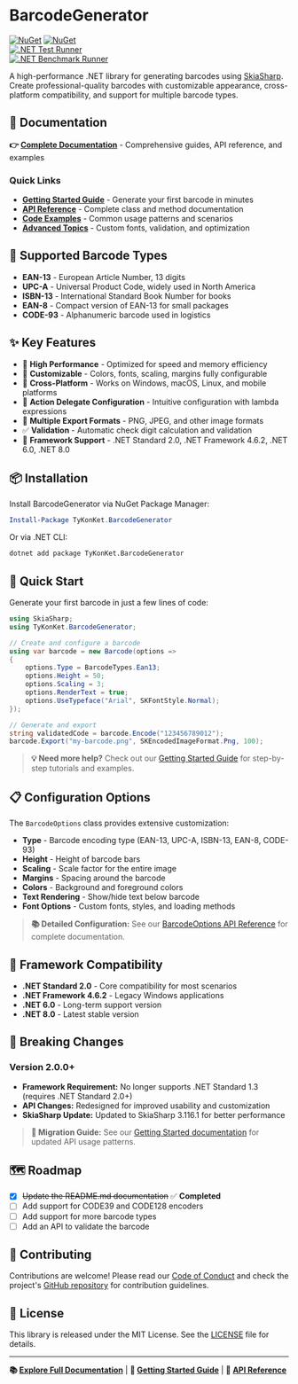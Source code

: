 # BarcodeGenerator

[![NuGet](https://img.shields.io/nuget/v/TyKonKet.BarcodeGenerator.svg)](https://www.nuget.org/packages/TyKonKet.BarcodeGenerator/)
[![NuGet](https://img.shields.io/nuget/dt/TyKonKet.BarcodeGenerator.svg)](https://www.nuget.org/packages/TyKonKet.BarcodeGenerator/)  
[![.NET Test Runner](https://github.com/TyKonKet/BarcodeGenerator/actions/workflows/dotnet_test_runner.yml/badge.svg)](https://github.com/TyKonKet/BarcodeGenerator/actions/workflows/dotnet_test_runner.yml)  
[![.NET Benchmark Runner](https://github.com/TyKonKet/BarcodeGenerator/actions/workflows/dotnet_benchmark_runner.yml/badge.svg)](https://github.com/TyKonKet/BarcodeGenerator/actions/workflows/dotnet_benchmark_runner.yml)  

A high-performance .NET library for generating barcodes using [SkiaSharp](https://github.com/mono/SkiaSharp). Create professional-quality barcodes with customizable appearance, cross-platform compatibility, and support for multiple barcode types.

## 📖 Documentation

**👉 [Complete Documentation](docs/README.md)** - Comprehensive guides, API reference, and examples

### Quick Links

- **[Getting Started Guide](docs/getting-started.md)** - Generate your first barcode in minutes
- **[API Reference](docs/README.md#api-reference)** - Complete class and method documentation  
- **[Code Examples](docs/README.md#examples)** - Common usage patterns and scenarios
- **[Advanced Topics](docs/README.md#advanced-topics)** - Custom fonts, validation, and optimization

## 🚀 Supported Barcode Types

- **EAN-13** - European Article Number, 13 digits
- **UPC-A** - Universal Product Code, widely used in North America  
- **ISBN-13** - International Standard Book Number for books
- **EAN-8** - Compact version of EAN-13 for small packages
- **CODE-93** - Alphanumeric barcode used in logistics

## ✨ Key Features

- 🎯 **High Performance** - Optimized for speed and memory efficiency
- 🎨 **Customizable** - Colors, fonts, scaling, margins fully configurable
- 📱 **Cross-Platform** - Works on Windows, macOS, Linux, and mobile platforms
- 🔧 **Action Delegate Configuration** - Intuitive configuration with lambda expressions
- 📸 **Multiple Export Formats** - PNG, JPEG, and other image formats
- ✅ **Validation** - Automatic check digit calculation and validation
- 🔌 **Framework Support** - .NET Standard 2.0, .NET Framework 4.6.2, .NET 6.0, .NET 8.0

## 📦 Installation

Install BarcodeGenerator via NuGet Package Manager:

```powershell
Install-Package TyKonKet.BarcodeGenerator
```

Or via .NET CLI:

```bash
dotnet add package TyKonKet.BarcodeGenerator
```

## 🎯 Quick Start

Generate your first barcode in just a few lines of code:

```csharp
using SkiaSharp;
using TyKonKet.BarcodeGenerator;

// Create and configure a barcode
using var barcode = new Barcode(options =>
{
    options.Type = BarcodeTypes.Ean13;
    options.Height = 50;
    options.Scaling = 3;
    options.RenderText = true;
    options.UseTypeface("Arial", SKFontStyle.Normal);
});

// Generate and export
string validatedCode = barcode.Encode("123456789012");
barcode.Export("my-barcode.png", SKEncodedImageFormat.Png, 100);
```

> **💡 Need more help?** Check out our [Getting Started Guide](docs/getting-started.md) for step-by-step tutorials and examples.

## 📋 Configuration Options

The `BarcodeOptions` class provides extensive customization:

- **Type** - Barcode encoding type (EAN-13, UPC-A, ISBN-13, EAN-8, CODE-93)
- **Height** - Height of barcode bars  
- **Scaling** - Scale factor for the entire image
- **Margins** - Spacing around the barcode
- **Colors** - Background and foreground colors
- **Text Rendering** - Show/hide text below barcode
- **Font Options** - Custom fonts, styles, and loading methods

> **📚 Detailed Configuration:** See our [BarcodeOptions API Reference](docs/api/barcode-options.md) for complete documentation.

## 🔧 Framework Compatibility

- **.NET Standard 2.0** - Core compatibility for most scenarios
- **.NET Framework 4.6.2** - Legacy Windows applications  
- **.NET 6.0** - Long-term support version
- **.NET 8.0** - Latest stable version

## 🔄 Breaking Changes

### Version 2.0.0+

- **Framework Requirement:** No longer supports .NET Standard 1.3 (requires .NET Standard 2.0+)
- **API Changes:** Redesigned for improved usability and customization
- **SkiaSharp Update:** Updated to SkiaSharp 3.116.1 for better performance

> **📖 Migration Guide:** See our [Getting Started documentation](docs/getting-started.md) for updated API usage patterns.

## 🗺️ Roadmap

- [x] ~~Update the README.md documentation~~ ✅ **Completed**
- [ ] Add support for CODE39 and CODE128 encoders
- [ ] Add support for more barcode types  
- [ ] Add an API to validate the barcode

## 🤝 Contributing

Contributions are welcome! Please read our [Code of Conduct](CODE_OF_CONDUCT.md) and check the project's [GitHub repository](https://github.com/TyKonKet/BarcodeGenerator) for contribution guidelines.

## 📄 License

This library is released under the MIT License. See the [LICENSE](LICENSE) file for details.

---

**📚 [Explore Full Documentation](docs/README.md)** | **🚀 [Getting Started Guide](docs/getting-started.md)** | **🔧 [API Reference](docs/README.md#api-reference)**
